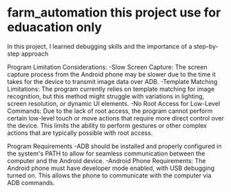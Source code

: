 # farm_automation this project use for eduacation only
In this project, I learned debugging skills and the importance of a step-by-step approach

Program Limitation Considerations:
-Slow Screen Capture: The screen capture process from the Android phone may be slower due to the time it takes for the device to transmit image data over ADB.
-Template Matching Limitations: The program currently relies on template matching for image recognition, but this method might struggle with variations in lighting, screen resolution, or dynamic UI elements.
-No Root Access for Low-Level Commands: Due to the lack of root access, the program cannot perform certain low-level touch or move actions that require more direct control over the device. This limits the ability to perform gestures or other complex actions that are typically possible with root access.

Program Requirements
-ADB should be installed and properly configured in the system's PATH to allow for seamless communication between the computer and the Android device.
-Android Phone Requirements: The Android phone must have developer mode enabled, with USB debugging turned on. This allows the phone to communicate with the computer via ADB commands.
